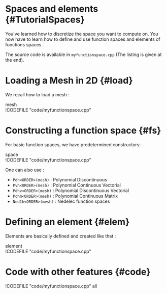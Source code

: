 Spaces and elements {#TutorialSpaces}
============================



You've learned how to discretize the space you want to compute on.
You now have to learn how to define and use function spaces and elements of functions spaces.

The source code is available in `myfunctionspace.cpp`
(The listing is given at the end).

# Loading a Mesh in 2D {#load}

We recall how to load a mesh :   

mesh   
!CODEFILE "code/myfunctionspace.cpp" 


# Constructing a function space {#fs}

For basic function spaces, we have predetermined constructors:   

space   
!CODEFILE "code/myfunctionspace.cpp" 

One can also use :
- `Pdh<ORDER>(mesh)` : Polynomial Discontinuous
- `Pvh<ORDER>(mesh)` : Polynomial Continuous Vectorial
- `Pdhv<ORDER>(mesh)` : Polynomial Discontinuous Vectorial
- `Pchm<ORDER>(mesh)` : Polynomial Continuous Matrix
- `Ned1h<ORDER>(mesh)` : Nedelec function spaces

# Defining an element {#elem}

Elements are basically defined and created like that :    

element   
!CODEFILE "code/myfunctionspace.cpp" 

# Code with other features {#code}

!CODEFILE "code/myfunctionspace.cpp" all
